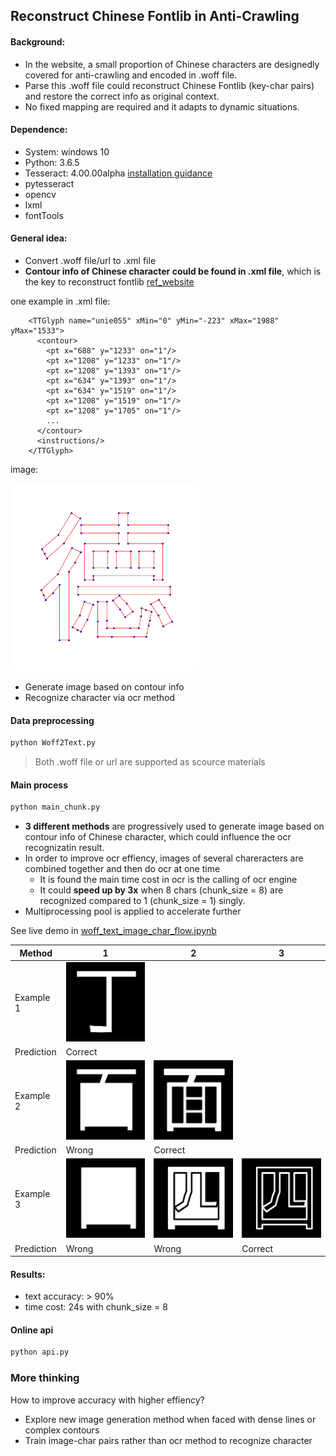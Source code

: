 ## Reconstruct Chinese Fontlib in Anti-Crawling
#### Background:
- In the website, a small proportion of Chinese characters are designedly covered for anti-crawling and encoded in .woff file.
- Parse this .woff file could reconstruct Chinese Fontlib (key-char pairs) and restore the correct info as original context.
- No fixed mapping are required and it adapts to dynamic situations.

#### Dependence:
- System: windows 10
- Python: 3.6.5
- Tesseract: 4.00.00alpha [installation guidance](https://www.cnblogs.com/jianqingwang/p/6978724.html)
- pytesseract
- opencv
- lxml
- fontTools

#### General idea:
- Convert .woff file/url to .xml file
- **Contour info of Chinese character could be found in .xml file**, which is the key to reconstruct fontlib [ref_website](http://www.sohu.com/a/259331155_176628)

one example in .xml file:
```
    <TTGlyph name="unie055" xMin="0" yMin="-223" xMax="1988" yMax="1533">
      <contour>
        <pt x="688" y="1233" on="1"/>
        <pt x="1208" y="1233" on="1"/>
        <pt x="1208" y="1393" on="1"/>
        <pt x="634" y="1393" on="1"/>
        <pt x="634" y="1519" on="1"/>
        <pt x="1208" y="1519" on="1"/>
        <pt x="1208" y="1705" on="1"/>
        ...
      </contour>
      <instructions/>
    </TTGlyph>
```

image:

![image](https://github.com/shishishu/anti-crawl-fontlib-img/blob/master/images/de.png)

- Generate image based on contour info
- Recognize character via ocr method

#### Data preprocessing
```python
python Woff2Text.py
```
> Both .woff file or url are supported as scource materials

#### Main process 
```python
python main_chunk.py
```
- **3 different methods** are progressively used to generate image based on contour info of Chinese character, which could influence the ocr recognizatin result.
- In order to improve ocr effiency, images of several chareracters are combined together and then do ocr at one time
    - It is found the main time cost in ocr is the calling of ocr engine
    - It could **speed up by 3x** when 8 chars (chunk_size = 8) are recognized compared to 1 (chunk_size = 1) singly.
- Multiprocessing pool is applied to accelerate further

See live demo in [woff_text_image_char_flow.ipynb](https://github.com/shishishu/anti-crawl-fontlib-img/blob/master/woff_text_image_char_flow.ipynb)


Method | 1 | 2 | 3
---|---|---|---
Example 1 | ![image](https://github.com/shishishu/anti-crawl-fontlib-img/blob/master/images/unie055_m1.png)|
Prediction | Correct
Example 2 | ![image](https://github.com/shishishu/anti-crawl-fontlib-img/blob/master/images/unie60f_m1.png)|![image](https://github.com/shishishu/anti-crawl-fontlib-img/blob/master/images/unie60f_m2.png)
Prediction | Wrong | Correct
Example 3 |![image](https://github.com/shishishu/anti-crawl-fontlib-img/blob/master/images/unie3e1_m1.png)|![image](https://github.com/shishishu/anti-crawl-fontlib-img/blob/master/images/unie3e1_m2.png)|![image](https://github.com/shishishu/anti-crawl-fontlib-img/blob/master/images/unie3e1_m3.png)
Prediction | Wrong | Wrong | Correct

#### Results:
- text accuracy: > 90%
- time cost: 24s with chunk_size = 8

#### Online api
```python
python api.py
```

### More thinking
How to improve accuracy with higher effiency?
- Explore new image generation method when faced with dense lines or complex contours
- Train image-char pairs rather than ocr method to recognize character



